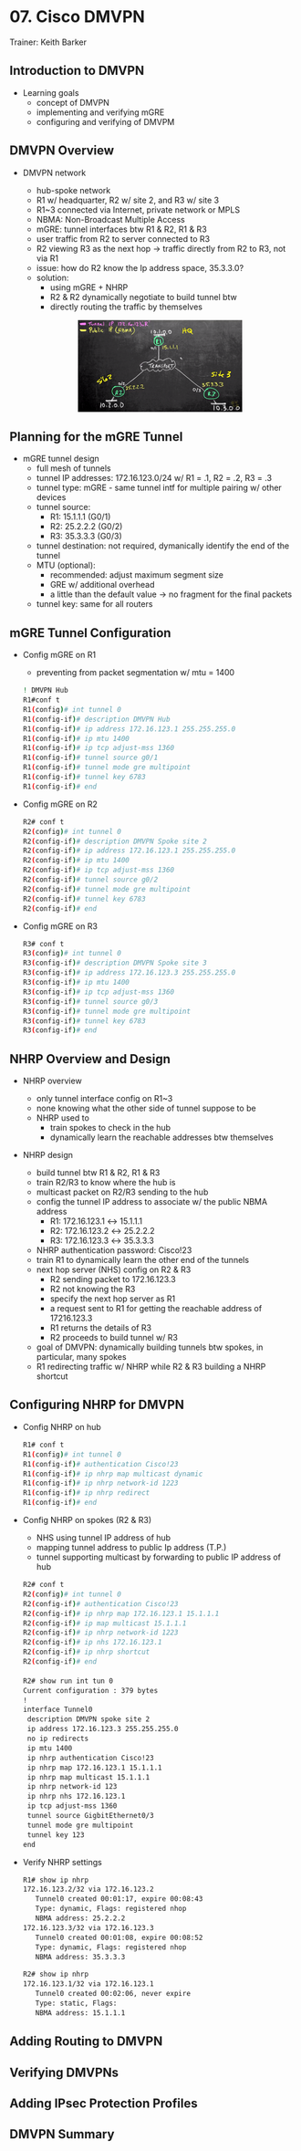 # 07. Cisco DMVPN

Trainer: Keith Barker


## Introduction to DMVPN

- Learning goals
  - concept of DMVPN
  - implementing and verifying mGRE
  - configuring and verifying of DMVPM

## DMVPN Overview

- DMVPN network
  - hub-spoke network
  - R1 w/ headquarter, R2 w/ site 2, and R3 w/ site 3
  - R1~3 connected via Internet, private network or MPLS
  - NBMA: Non-Broadcast Multiple Access
  - mGRE: tunnel interfaces btw R1 & R2, R1 & R3
  - user traffic from R2 to server connected to R3
  - R2 viewing R3 as the next hop $\to$ traffic directly from R2 to R3, not via R1
  - issue: how do R2 know the Ip address space, 35.3.3.0?
  - solution:
    - using mGRE + NHRP 
    - R2 & R2 dynamically negotiate to build tunnel btw
    - directly routing the traffic by themselves

  <figure style="margin: 0.5em; display: flex; justify-content: center; align-items: center;">
    <img style="margin: 0.1em; padding-top: 0.5em; width: 30vw;"
      onclick= "window.open('page')"
      src    = "img/07-dmvpn.png"
      alt    = "text"
      title  = "text"
    />
  </figure>



## Planning for the mGRE Tunnel

- mGRE tunnel design
  - full mesh of tunnels
  - tunnel IP addresses: 172.16.123.0/24 w/ R1 = .1, R2 = .2, R3 = .3
  - tunnel type: mGRE - same tunnel intf for multiple pairing w/ other devices
  - tunnel source:
    - R1: 15.1.1.1 (G0/1)
    - R2: 25.2.2.2 (G0/2)
    - R3: 35.3.3.3 (G0/3)
  - tunnel destination: not required, dymanically identify the end of the tunnel
  - MTU (optional):
    - recommended: adjust maximum segment size
    - GRE w/ additional overhead
    - a little than the default value $\to$ no fragment for the final packets
  - tunnel key: same for all routers


## mGRE Tunnel Configuration

- Config mGRE on R1
  - preventing from packet segmentation w/ mtu = 1400

  ```bash
  ! DMVPN Hub
  R1#conf t
  R1(config)# int tunnel 0
  R1(config-if)# description DMVPN Hub
  R1(config-if)# ip address 172.16.123.1 255.255.255.0
  R1(config-if)# ip mtu 1400
  R1(config-if)# ip tcp adjust-mss 1360
  R1(config-if)# tunnel source g0/1
  R1(config-if)# tunnel mode gre multipoint
  R1(config-if)# tunnel key 6783
  R1(config-if)# end
  ```


- Config mGRE on R2

  ```bash
  R2# conf t
  R2(config)# int tunnel 0
  R2(config-if)# description DMVPN Spoke site 2
  R2(config-if)# ip address 172.16.123.1 255.255.255.0
  R2(config-if)# ip mtu 1400
  R2(config-if)# ip tcp adjust-mss 1360
  R2(config-if)# tunnel source g0/2
  R2(config-if)# tunnel mode gre multipoint
  R2(config-if)# tunnel key 6783
  R2(config-if)# end
  ```

- Config mGRE on R3

  ```bash
  R3# conf t
  R3(config)# int tunnel 0
  R3(config-if)# description DMVPN Spoke site 3
  R3(config-if)# ip address 172.16.123.3 255.255.255.0
  R3(config-if)# ip mtu 1400
  R3(config-if)# ip tcp adjust-mss 1360
  R3(config-if)# tunnel source g0/3
  R3(config-if)# tunnel mode gre multipoint
  R3(config-if)# tunnel key 6783
  R3(config-if)# end
  ```


## NHRP Overview and Design

- NHRP overview
  - only tunnel interface config on R1~3
  - none knowing what the other side of tunnel suppose to be
  - NHRP used to
    - train spokes to check in the hub
    - dynamically learn the reachable addresses btw themselves


- NHRP design
  - build tunnel btw R1 & R2, R1 & R3
  - train R2/R3 to know where the hub is
  - multicast packet on R2/R3 sending to the hub
  - config the tunnel IP address to associate w/ the public NBMA address
    - R1: 172.16.123.1 $\leftrightarrow$ 15.1.1.1
    - R2: 172.16.123.2 $\leftrightarrow$ 25.2.2.2
    - R3: 172.16.123.3 $\leftrightarrow$ 35.3.3.3
  - NHRP authentication password: Cisco!23
  - train R1 to dynamically learn the other end of the tunnels
  - next hop server (NHS) config on R2 & R3
    - R2 sending packet to 172.16.123.3
    - R2 not knowing the R3
    - specify the next hop server as R1
    - a request sent to R1 for getting the reachable address of 17216.123.3
    - R1 returns the details of R3
    - R2 proceeds to build tunnel w/ R3
  - goal of DMVPN: dynamically building tunnels btw spokes, in particular, many spokes
  - R1 redirecting traffic w/ NHRP while R2 & R3 building a NHRP shortcut


## Configuring NHRP for DMVPN

- Config NHRP on hub

  ```bash
  R1# conf t
  R1(config)# int tunnel 0
  R1(config-if)# authentication Cisco!23
  R1(config-if)# ip nhrp map multicast dynamic
  R1(config-if)# ip nhrp network-id 1223
  R1(config-if)# ip nhrp redirect
  R1(config-if)# end
  ```


- Config NHRP on spokes (R2 & R3)
  - NHS using tunnel IP address of hub
  - mapping tunnel address to public Ip address (T.P.)
  - tunnel supporting multicast by forwarding to public IP address of hub

  ```bash
  R2# conf t
  R2(config)# int tunnel 0
  R2(config-if)# authentication Cisco!23
  R2(config-if)# ip nhrp map 172.16.123.1 15.1.1.1
  R2(config-if)# ip map multicast 15.1.1.1
  R2(config-if)# ip nhrp network-id 1223
  R2(config-if)# ip nhs 172.16.123.1
  R2(config-if)# ip nhrp shortcut
  R2(config-if)# end

  R2# show run int tun 0
  Current configuration : 379 bytes
  !
  interface Tunnel0
   description DMVPN spoke site 2
   ip address 172.16.123.3 255.255.255.0
   no ip redirects
   ip mtu 1400
   ip nhrp authentication Cisco!23
   ip nhrp map 172.16.123.1 15.1.1.1
   ip nhrp map multicast 15.1.1.1
   ip nhrp network-id 123
   ip nhrp nhs 172.16.123.1
   ip tcp adjust-mss 1360
   tunnel source GigbitEthernet0/3
   tunnel mode gre multipoint
   tunnel key 123
  end
  ```


- Verify NHRP settings

  ```bash
  R1# show ip nhrp
  172.16.123.2/32 via 172.16.123.2
     Tunnel0 created 00:01:17, expire 00:08:43
     Type: dynamic, Flags: registered nhop
     NBMA address: 25.2.2.2
  172.16.123.3/32 via 172.16.123.3
     Tunnel0 created 00:01:08, expire 00:08:52
     Type: dynamic, Flags: registered nhop
     NBMA address: 35.3.3.3
  ```

  ```bash
  R2# show ip nhrp
  172.16.123.1/32 via 172.16.123.1
     Tunnel0 created 00:02:06, never expire
     Type: static, Flags:
     NBMA address: 15.1.1.1
  ```


## Adding Routing to DMVPN




## Verifying DMVPNs




## Adding IPsec Protection Profiles




## DMVPN Summary




